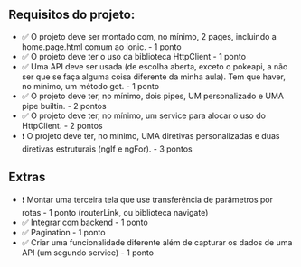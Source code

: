 ## Requisitos do projeto:

- ✅ O projeto deve ser montado com, no mínimo, 2 pages, incluindo a home.page.html comum ao ionic. - 1 ponto
- ✅ O projeto deve ter o uso da biblioteca HttpClient - 1 ponto
- ✅ Uma API deve ser usada (de escolha aberta, exceto o pokeapi, a não ser que se faça alguma coisa diferente da minha aula). Tem que haver, no mínimo, um método get. - 1 ponto
- ✅ O projeto deve ter, no mínimo, dois pipes, UM personalizado e UMA pipe builtin. - 2 pontos
- ✅ O projeto deve ter, no mínimo, um service para alocar o uso do HttpClient. - 2 pontos
- ❗ O projeto deve ter, no mínimo, UMA diretivas personalizadas e duas diretivas estruturais (ngIf e ngFor). - 3 pontos

## Extras

- ❗ Montar uma terceira tela que use transferência de parâmetros por rotas - 1 ponto (routerLink, ou biblioteca navigate)
- ✅ Integrar com backend - 1 ponto
- ✅ Pagination - 1 ponto
- ✅ Criar uma funcionalidade diferente além de capturar os dados de uma API (um segundo service) - 1 ponto